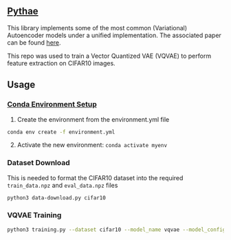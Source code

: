 ## [Pythae](https://github.com/clementchadebec/benchmark_VAE)

This library implements some of the most common (Variational) Autoencoder models under a unified implementation. The associated paper can be found [here](https://arxiv.org/abs/2206.08309).

This repo was used to train a Vector Quantized VAE (VQVAE) to perform feature extraction on CIFAR10 images.

## Usage

### [Conda Environment Setup](https://conda.io/projects/conda/en/latest/user-guide/tasks/manage-environments.html)
1. Create the environment from the environment.yml file
```bash
conda env create -f environment.yml
```
2. Activate the new environment: `conda activate myenv`

### Dataset Download
This is needed to format the CIFAR10 dataset into the required `train_data.npz` and `eval_data.npz` files
```bash
python3 data-download.py cifar10
```

### VQVAE Training
```bash
python3 training.py --dataset cifar10 --model_name vqvae --model_config 'configs/cifar10/vqvae_config2.json' --training_config 'configs/cifar10/base_training_config2.json'
```
